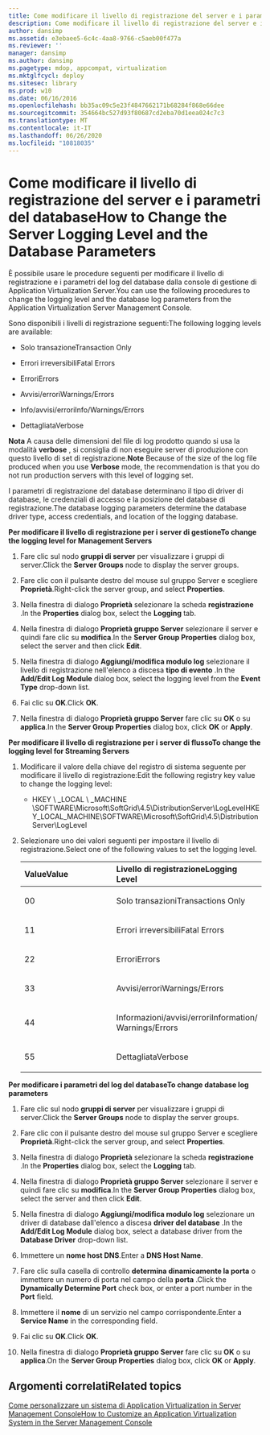 ```yaml
---
title: Come modificare il livello di registrazione del server e i parametri del database
description: Come modificare il livello di registrazione del server e i parametri del database
author: dansimp
ms.assetid: e3ebaee5-6c4c-4aa8-9766-c5aeb00f477a
ms.reviewer: ''
manager: dansimp
ms.author: dansimp
ms.pagetype: mdop, appcompat, virtualization
ms.mktglfcycl: deploy
ms.sitesec: library
ms.prod: w10
ms.date: 06/16/2016
ms.openlocfilehash: bb35ac09c5e23f4847662171b68284f868e66dee
ms.sourcegitcommit: 354664bc527d93f80687cd2eba70d1eea024c7c3
ms.translationtype: MT
ms.contentlocale: it-IT
ms.lasthandoff: 06/26/2020
ms.locfileid: "10818035"
---
```

# <span data-ttu-id="16c42-103">Come modificare il livello di registrazione del server e i parametri del database</span><span class="sxs-lookup"><span data-stu-id="16c42-103">How to Change the Server Logging Level and the Database Parameters</span></span>


<span data-ttu-id="16c42-104">È possibile usare le procedure seguenti per modificare il livello di registrazione e i parametri del log del database dalla console di gestione di Application Virtualization Server.</span><span class="sxs-lookup"><span data-stu-id="16c42-104">You can use the following procedures to change the logging level and the database log parameters from the Application Virtualization Server Management Console.</span></span>

<span data-ttu-id="16c42-105">Sono disponibili i livelli di registrazione seguenti:</span><span class="sxs-lookup"><span data-stu-id="16c42-105">The following logging levels are available:</span></span>

-   <span data-ttu-id="16c42-106">Solo transazione</span><span class="sxs-lookup"><span data-stu-id="16c42-106">Transaction Only</span></span>

-   <span data-ttu-id="16c42-107">Errori irreversibili</span><span class="sxs-lookup"><span data-stu-id="16c42-107">Fatal Errors</span></span>

-   <span data-ttu-id="16c42-108">Errori</span><span class="sxs-lookup"><span data-stu-id="16c42-108">Errors</span></span>

-   <span data-ttu-id="16c42-109">Avvisi/errori</span><span class="sxs-lookup"><span data-stu-id="16c42-109">Warnings/Errors</span></span>

-   <span data-ttu-id="16c42-110">Info/avvisi/errori</span><span class="sxs-lookup"><span data-stu-id="16c42-110">Info/Warnings/Errors</span></span>

-   <span data-ttu-id="16c42-111">Dettagliata</span><span class="sxs-lookup"><span data-stu-id="16c42-111">Verbose</span></span>

<span data-ttu-id="16c42-112">**Nota**  A causa delle dimensioni del file di log prodotto quando si usa la modalità **verbose** , si consiglia di non eseguire server di produzione con questo livello di set di registrazione.</span><span class="sxs-lookup"><span data-stu-id="16c42-112">**Note** Because of the size of the log file produced when you use **Verbose** mode, the recommendation is that you do not run production servers with this level of logging set.</span></span>

 

<span data-ttu-id="16c42-113">I parametri di registrazione del database determinano il tipo di driver di database, le credenziali di accesso e la posizione del database di registrazione.</span><span class="sxs-lookup"><span data-stu-id="16c42-113">The database logging parameters determine the database driver type, access credentials, and location of the logging database.</span></span>

**<span data-ttu-id="16c42-114">Per modificare il livello di registrazione per i server di gestione</span><span class="sxs-lookup"><span data-stu-id="16c42-114">To change the logging level for Management Servers</span></span>**

1.  <span data-ttu-id="16c42-115">Fare clic sul nodo **gruppi di server** per visualizzare i gruppi di server.</span><span class="sxs-lookup"><span data-stu-id="16c42-115">Click the **Server Groups** node to display the server groups.</span></span>

2.  <span data-ttu-id="16c42-116">Fare clic con il pulsante destro del mouse sul gruppo Server e scegliere **Proprietà**.</span><span class="sxs-lookup"><span data-stu-id="16c42-116">Right-click the server group, and select **Properties**.</span></span>

3.  <span data-ttu-id="16c42-117">Nella finestra di dialogo **Proprietà** selezionare la scheda **registrazione** .</span><span class="sxs-lookup"><span data-stu-id="16c42-117">In the **Properties** dialog box, select the **Logging** tab.</span></span>

4.  <span data-ttu-id="16c42-118">Nella finestra di dialogo **Proprietà gruppo Server** selezionare il server e quindi fare clic su **modifica**.</span><span class="sxs-lookup"><span data-stu-id="16c42-118">In the **Server Group Properties** dialog box, select the server and then click **Edit**.</span></span>

5.  <span data-ttu-id="16c42-119">Nella finestra di dialogo **Aggiungi/modifica modulo log** selezionare il livello di registrazione nell'elenco a discesa **tipo di evento** .</span><span class="sxs-lookup"><span data-stu-id="16c42-119">In the **Add/Edit Log Module** dialog box, select the logging level from the **Event Type** drop-down list.</span></span>

6.  <span data-ttu-id="16c42-120">Fai clic su **OK**.</span><span class="sxs-lookup"><span data-stu-id="16c42-120">Click **OK**.</span></span>

7.  <span data-ttu-id="16c42-121">Nella finestra di dialogo **Proprietà gruppo Server** fare clic su **OK** o su **applica**.</span><span class="sxs-lookup"><span data-stu-id="16c42-121">In the **Server Group Properties** dialog box, click **OK** or **Apply**.</span></span>

**<span data-ttu-id="16c42-122">Per modificare il livello di registrazione per i server di flusso</span><span class="sxs-lookup"><span data-stu-id="16c42-122">To change the logging level for Streaming Servers</span></span>**

1.  <span data-ttu-id="16c42-123">Modificare il valore della chiave del registro di sistema seguente per modificare il livello di registrazione:</span><span class="sxs-lookup"><span data-stu-id="16c42-123">Edit the following registry key value to change the logging level:</span></span>

    -   <span data-ttu-id="16c42-124">HKEY \ _LOCAL \ _MACHINE \\SOFTWARE\\Microsoft\\SoftGrid\\4.5\\DistributionServer\\LogLevel</span><span class="sxs-lookup"><span data-stu-id="16c42-124">HKEY\_LOCAL\_MACHINE\\SOFTWARE\\Microsoft\\SoftGrid\\4.5\\DistributionServer\\LogLevel</span></span>

2.  <span data-ttu-id="16c42-125">Selezionare uno dei valori seguenti per impostare il livello di registrazione.</span><span class="sxs-lookup"><span data-stu-id="16c42-125">Select one of the following values to set the logging level.</span></span>

    <table>
    <colgroup>
    <col width="50%" />
    <col width="50%" />
    </colgroup>
    <thead>
    <tr class="header">
    <th align="left"><span data-ttu-id="16c42-126">Value</span><span class="sxs-lookup"><span data-stu-id="16c42-126">Value</span></span></th>
    <th align="left"><span data-ttu-id="16c42-127">Livello di registrazione</span><span class="sxs-lookup"><span data-stu-id="16c42-127">Logging Level</span></span></th>
    </tr>
    </thead>
    <tbody>
    <tr class="odd">
    <td align="left"><p><span data-ttu-id="16c42-128">0</span><span class="sxs-lookup"><span data-stu-id="16c42-128">0</span></span></p></td>
    <td align="left"><p><span data-ttu-id="16c42-129">Solo transazioni</span><span class="sxs-lookup"><span data-stu-id="16c42-129">Transactions Only</span></span></p></td>
    </tr>
    <tr class="even">
    <td align="left"><p><span data-ttu-id="16c42-130">1</span><span class="sxs-lookup"><span data-stu-id="16c42-130">1</span></span></p></td>
    <td align="left"><p><span data-ttu-id="16c42-131">Errori irreversibili</span><span class="sxs-lookup"><span data-stu-id="16c42-131">Fatal Errors</span></span></p></td>
    </tr>
    <tr class="odd">
    <td align="left"><p><span data-ttu-id="16c42-132">2</span><span class="sxs-lookup"><span data-stu-id="16c42-132">2</span></span></p></td>
    <td align="left"><p><span data-ttu-id="16c42-133">Errori</span><span class="sxs-lookup"><span data-stu-id="16c42-133">Errors</span></span></p></td>
    </tr>
    <tr class="even">
    <td align="left"><p><span data-ttu-id="16c42-134">3</span><span class="sxs-lookup"><span data-stu-id="16c42-134">3</span></span></p></td>
    <td align="left"><p><span data-ttu-id="16c42-135">Avvisi/errori</span><span class="sxs-lookup"><span data-stu-id="16c42-135">Warnings/Errors</span></span></p></td>
    </tr>
    <tr class="odd">
    <td align="left"><p><span data-ttu-id="16c42-136">4</span><span class="sxs-lookup"><span data-stu-id="16c42-136">4</span></span></p></td>
    <td align="left"><p><span data-ttu-id="16c42-137">Informazioni/avvisi/errori</span><span class="sxs-lookup"><span data-stu-id="16c42-137">Information/ Warnings/Errors</span></span></p></td>
    </tr>
    <tr class="even">
    <td align="left"><p><span data-ttu-id="16c42-138">5</span><span class="sxs-lookup"><span data-stu-id="16c42-138">5</span></span></p></td>
    <td align="left"><p><span data-ttu-id="16c42-139">Dettagliata</span><span class="sxs-lookup"><span data-stu-id="16c42-139">Verbose</span></span></p></td>
    </tr>
    </tbody>
    </table>

     

**<span data-ttu-id="16c42-140">Per modificare i parametri del log del database</span><span class="sxs-lookup"><span data-stu-id="16c42-140">To change database log parameters</span></span>**

1.  <span data-ttu-id="16c42-141">Fare clic sul nodo **gruppi di server** per visualizzare i gruppi di server.</span><span class="sxs-lookup"><span data-stu-id="16c42-141">Click the **Server Groups** node to display the server groups.</span></span>

2.  <span data-ttu-id="16c42-142">Fare clic con il pulsante destro del mouse sul gruppo Server e scegliere **Proprietà**.</span><span class="sxs-lookup"><span data-stu-id="16c42-142">Right-click the server group, and select **Properties**.</span></span>

3.  <span data-ttu-id="16c42-143">Nella finestra di dialogo **Proprietà** selezionare la scheda **registrazione** .</span><span class="sxs-lookup"><span data-stu-id="16c42-143">In the **Properties** dialog box, select the **Logging** tab.</span></span>

4.  <span data-ttu-id="16c42-144">Nella finestra di dialogo **Proprietà gruppo Server** selezionare il server e quindi fare clic su **modifica**.</span><span class="sxs-lookup"><span data-stu-id="16c42-144">In the **Server Group Properties** dialog box, select the server and then click **Edit**.</span></span>

5.  <span data-ttu-id="16c42-145">Nella finestra di dialogo **Aggiungi/modifica modulo log** selezionare un driver di database dall'elenco a discesa **driver del database** .</span><span class="sxs-lookup"><span data-stu-id="16c42-145">In the **Add/Edit Log Module** dialog box, select a database driver from the **Database Driver** drop-down list.</span></span>

6.  <span data-ttu-id="16c42-146">Immettere un **nome host DNS**.</span><span class="sxs-lookup"><span data-stu-id="16c42-146">Enter a **DNS Host Name**.</span></span>

7.  <span data-ttu-id="16c42-147">Fare clic sulla casella di controllo **determina dinamicamente la porta** o immettere un numero di porta nel campo della **porta** .</span><span class="sxs-lookup"><span data-stu-id="16c42-147">Click the **Dynamically Determine Port** check box, or enter a port number in the **Port** field.</span></span>

8.  <span data-ttu-id="16c42-148">Immettere il **nome** di un servizio nel campo corrispondente.</span><span class="sxs-lookup"><span data-stu-id="16c42-148">Enter a **Service Name** in the corresponding field.</span></span>

9.  <span data-ttu-id="16c42-149">Fai clic su **OK**.</span><span class="sxs-lookup"><span data-stu-id="16c42-149">Click **OK**.</span></span>

10. <span data-ttu-id="16c42-150">Nella finestra di dialogo **Proprietà gruppo Server** fare clic su **OK** o su **applica**.</span><span class="sxs-lookup"><span data-stu-id="16c42-150">On the **Server Group Properties** dialog box, click **OK** or **Apply**.</span></span>

## <span data-ttu-id="16c42-151">Argomenti correlati</span><span class="sxs-lookup"><span data-stu-id="16c42-151">Related topics</span></span>


[<span data-ttu-id="16c42-152">Come personalizzare un sistema di Application Virtualization in Server Management Console</span><span class="sxs-lookup"><span data-stu-id="16c42-152">How to Customize an Application Virtualization System in the Server Management Console</span></span>](how-to-customize-an-application-virtualization-system-in-the-server-management-console.md)

 

 





